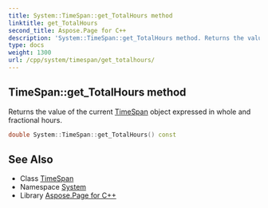 ```yaml
---
title: System::TimeSpan::get_TotalHours method
linktitle: get_TotalHours
second_title: Aspose.Page for C++
description: 'System::TimeSpan::get_TotalHours method. Returns the value of the current TimeSpan object expressed in whole and fractional hours in C++.'
type: docs
weight: 1300
url: /cpp/system/timespan/get_totalhours/
---
```

## TimeSpan::get_TotalHours method


Returns the value of the current [TimeSpan](../) object expressed in whole and fractional hours.

```cpp
double System::TimeSpan::get_TotalHours() const
```

## See Also

* Class [TimeSpan](../)
* Namespace [System](../../)
* Library [Aspose.Page for C++](../../../)
